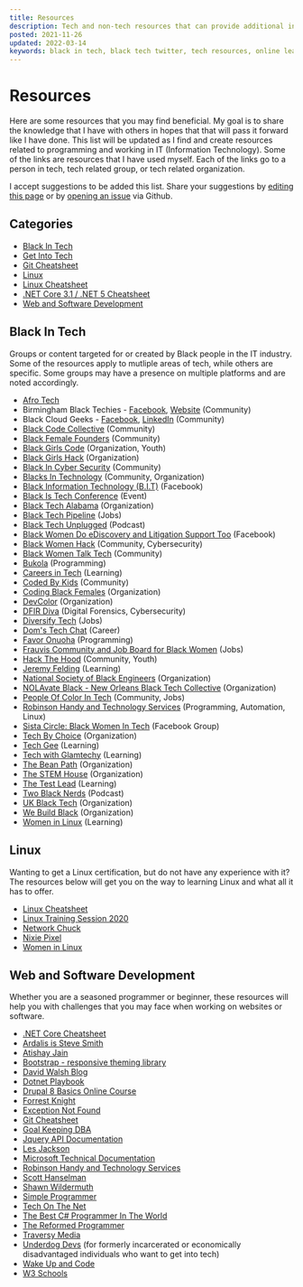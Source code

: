 ```yaml
---
title: Resources
description: Tech and non-tech resources that can provide additional information or support
posted: 2021-11-26
updated: 2022-03-14
keywords: black in tech, black tech twitter, tech resources, online learning
---
```


# Resources

Here are some resources that you may find beneficial. My goal is to share the knowledge that I have 
with others in hopes that that will pass it forward like I have done. This list will be updated as I find 
and create resources related to programming and working in IT (Information Technology). Some of the 
links are resources that I have used myself. Each of the links go to a person in tech, tech related group, 
or tech related organization.

I accept suggestions to be added this list. Share your suggestions by 
<a href="https://github.com/almostengr/almostengrwebsite/edit/master/docs/resources/index.md" target="_blank">editing this page</a>
or by 
<a href="https://github.com/almostengr/almostengrwebsite/issues" target="_blank">opening an issue</a>
via Github.

## Categories

* [Black In Tech](#black-in-tech)
* [Get Into Tech](/resources/get-into-tech)
* [Git Cheatsheet](/resources/git-cheatsheet)
* [Linux](#linux)
* [Linux Cheatsheet](/resources/linux-cheatsheet)
* [.NET Core 3.1 / .NET 5 Cheatsheet](/resources/dotnet-core-cheatsheet)
* [Web and Software Development](#web-and-software-development)

## Black In Tech

Groups or content targeted for or created by Black people in the IT industry. Some of the resources 
apply to mutliple areas of tech, while others are specific. Some groups may have a presence on multiple
platforms and are noted accordingly.

* <a href="https://www.afrotech.com" target="_blank">Afro Tech</a>
* Birmingham Black Techies - <a href="https://www.facebook.com/groups/590555561689700" target="_blank">Facebook</a>,
<a href="https://www.birminghamblacktechies.com/" target="_blank">Website</a> (Community)
* Black Cloud Geeks - <a href="https://www.facebook.com/groups/blackcloudgeeks/" target="_blank">Facebook</a>,
<a href="https://www.linkedin.com/groups/9077941/" target="_blank">LinkedIn</a> (Community)
* <a href="https://blackcodecollective.com/" target="_blank">Black Code Collective</a> (Community)
* <a href="https://blackfemalefounders.org" target="_blank">Black Female Founders</a> (Community)
* <a href="https://www.blackgirlscode.com/" target="_blank">Black Girls Code</a> (Organization, Youth)
* <a href="https://blackgirlshack.org/" target="_blank">Black Girls Hack</a> (Organization)
* <a href="https://blacksincyberconf.com" target="_blank">Black In Cyber Security</a> (Community)
* <a href="https://blacksintechnology.net/" target="_blank">Blacks In Technology</a> (Community, Organization)
* <a href="https://www.facebook.com/groups/BlackInformationTechnology/" target="_blank">Black Information Technology (B.I.T)</a> (Facebook)
* <a href="https://blackistechconference.com/" target="_blank">Black Is Tech Conference</a> (Event)
* <a href="https://blacktechalabama.com" target="_blank">Black Tech Alabama</a> (Organization)
* <a href="https://blacktechpipeline.com/" target="_blank">Black Tech Pipeline</a> (Jobs)
* <a href="https://blacktechunplugged.com/" target="_blank">Black Tech Unplugged</a> (Podcast)
* <a href="https://www.facebook.com/groups/1256932777983630/" target="_blank">Black Women Do eDiscovery and Litigation Support Too</a> (Facebook)
* <a href="https://blackwomenhack.com/" target="_blank">Black Women Hack</a> (Community, Cybersecurity)
* <a href="https://www.blackwomentalktech.com/" target="_blank">Black Women Talk Tech</a> (Community)
* <a href="https://www.youtube.com/c/Bukola1" target="_blank">Bukola</a> (Programming)
* <a href="https://www.youtube.com/channel/UCsAjtT-RYQRtMngsTGLxS2Q" target="_blank">Careers in Tech</a> (Learning)
* <a href="https://codedbykids.com/" target="_blank">Coded By Kids</a> (Community)
* <a href="https://codingblackfemales.com/" target="_blank">Coding Black Females</a> (Organization)
* <a href="https://devcolor.org" target="_blank">DevColor</a> (Organization)
* <a href="https://dfirdiva.com" target="_blank">DFIR Diva</a> (Digital Forensics, Cybersecurity)
* <a href="https://www.diversifytech.co/" target="_blank">Diversify Tech</a> (Jobs)
* <a href="https://www.youtube.com/channel/UCuiScc6Q_1jqotCdK54L0AA/" target="_blank">Dom's Tech Chat</a> (Career)
* <a href="https://blog.heyonuoha.live/" target="_blank">Favor Onuoha</a> (Programming)
* <a href="https://www.frauvis.com/" target="_blank">Frauvis Community and Job Board for Black Women</a> (Jobs)
* <a href="https://www.hackthehood.org/" target="_blank">Hack The Hood</a> (Community, Youth)
* <a href="https://www.youtube.com/c/JeremyFieldingSr/" target="_blank">Jeremy Felding</a> (Learning)
* <a href="https://www.nsbe.org" target="_blank">National Society of Black Engineers</a> (Organization)
* <a href="https://nolavateblack.com/" target="_blank">NOLAvate Black - New Orleans Black Tech Collective</a> (Organization)
* <a href="https://peopleofcolorintech.com/" target="_blank">People Of Color In Tech</a> (Community, Jobs)
* <a href="https://www.youtube.com/c/RobinsonHandyandTechnologyServices?sub_confirmation=1" target="_blank">Robinson Handy and Technology Services</a> (Programming, Automation, Linux)
* <a href="https://www.facebook.com/groups/scbwit/" target="_blank">Sista Circle: Black Women In Tech</a> (Facebook Group)
* <a href="https://www.techbychoice.org/" target="_blank">Tech By Choice</a> (Organization)
* <a href="https://www.youtube.com/c/TechGee" target="_blank">Tech Gee</a> (Learning)
* <a href="https://youtube.com/channel/UC3eR3DZ8G1O2jl98mFOpwIw" target="_blank">Tech with Glamtechy</a> (Learning)
* <a href="https://thebeanpath.org" target="_blank">The Bean Path</a> (Organization)
* <a href="https://www.thestemhouse.org/" target="_blank">The STEM House</a> (Organization)
* <a href="https://www.youtube.com/channel/UC7O2ES7xKv35EPtga6OtLHg" target="_blank">The Test Lead</a> (Learning)
* <a href="https://www.twoblacknerds.com/" target="_blank">Two Black Nerds</a> (Podcast)
* <a href="https://ukblacktech.com" target="_blank">UK Black Tech</a> (Organization)
* <a href="https://www.webuildblack.com/" target="_blank">We Build Black</a> (Organization)
* <a href="https://www.youtube.com/c/WomenInLinux" target="_blank">Women in Linux</a> (Learning)

## Linux

Wanting to get a Linux certification, but do not have any experience with it? The resources below will get 
you on the way to learning Linux and what all it has to offer.

* [Linux Cheatsheet](/resources/linux-cheatsheet)
* [Linux Training Session 2020](/technology/2020.03.01-linux-training-session)
* <a href="https://www.youtube.com/c/NetworkChuck" target="_blank">Network Chuck</a>
* <a href="https://www.youtube.com/c/NixiePixel/" target="_blank">Nixie Pixel</a>
* <a href="https://www.youtube.com/c/WomenInLinux" target="_blank">Women in Linux</a>

## Web and Software Development

Whether you are a seasoned programmer or beginner, these resources will help you with challenges that you may 
face when working on websites or software.

* [.NET Core Cheatsheet](/resources/dotnet-core-cheatsheet)
* <a href="https://ardalis.com/" target="_blank">Ardalis is Steve Smith</a>
* <a href="https://atishay.me" target="_blank">Atishay Jain</a>
* <a href="https://getbootstrap.com/" target="_blank">Bootstrap - responsive theming library</a>
* <a href="https://davidwalsh.name" target="_blank">David Walsh Blog</a>
* <a href="https://dotnetplaybook.com" target="_blank">Dotnet Playbook</a>
* <a href="https://www.youtube.com/watch?v=iujOWWbiUP0&list=PLaAJ0fv0d9WM8E2K_Ke5As-fw626yQ3tu" target="_blank">Drupal 8 Basics Online Course</a>
* <a href="https://www.youtube.com/c/FKnight" target="_blank">Forrest Knight</a>
* <a href="https://exceptionnotfound.net" target="_blank">Exception Not Found</a>
* [Git Cheatsheet](/resources/git-cheatsheet)
* <a href="https://gkdba.wordpress.com/" target="_blank">Goal Keeping DBA</a>
* <a href="https://api.jquery.com/" target="_blank">Jquery API Documentation</a>
* <a href="https://www.youtube.com/c/binarythistle" target="_blank">Les Jackson</a>
* <a href="https://docs.microsoft.com/en-us/" target="_blank">Microsoft Technical Documentation</a>
* <a href="https://www.youtube.com/c/RobinsonHandyandTechnologyServices?sub_confirmation=1" target="_blank">Robinson Handy and Technology Services</a>
* <a href="https://hanselman.com" target="_blank">Scott Hanselman</a>
* <a href="https://wildermuth.com" target="_blank">Shawn Wildermuth</a>
* <a href="https://simpleprogrammer.com" target="_blank">Simple Programmer</a>
* <a href="https://www.techonthenet.com" target="_blank">Tech On The Net</a>
* <a href="https://thebestcsharpprogrammerintheworld.com" target="_blank">The Best C# Programmer In The World</a>
* <a href="https://thereformedprogrammer.net" target="_blank">The Reformed Programmer</a>
* <a href="https://www.traversymedia.com/" target="_blank">Traversy Media</a>
* <a href="https://www.underdogdevs.org/" target="_blank">Underdog Devs</a> (for formerly incarcerated or economically disadvantaged individuals who want to get into tech)
* <a href="https://www.wakeupandcode.com/" target="_blank">Wake Up and Code</a>
* <a href="https://www.w3schools.com" target="_blank">W3 Schools</a>

